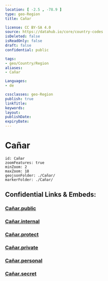 ```yaml
---
location: [ -2.5 , -78.9 ] 
type: geo-Region
title: Cañar

license: CC BY-SA 4.0
source: https://datahub.io/core/country-codes
isDeleted: false
isReadOnly: false
draft: false
confidential: public

tags:
- geo/Country/Region
aliases:
- Cañar

Languages:
- de

cssclasses: geo-Region
publish: true
linkTitle: 
keywords: 
layout: 
publishDate: 
expiryDate: 
---
```


# Cañar

```leaflet
id: Cañar
zoomFeatures: true 
minZoom: 2 
maxZoom: 18
geojsonFolder: ./Cañar/
markerFolder: ./Cañar/
```


## Confidential Links & Embeds: 

### [Cañar.public](/_public/\Earth\Continent\America~South\Ecuador\provinces~EquadorCañar.public.md) 

### [Cañar.internal](/_internal/\Earth\Continent\America~South\Ecuador\provinces~EquadorCañar.internal.md) 

### [Cañar.protect](/_protect/\Earth\Continent\America~South\Ecuador\provinces~EquadorCañar.protect.md) 

### [Cañar.private](/_private/\Earth\Continent\America~South\Ecuador\provinces~EquadorCañar.private.md) 

### [Cañar.personal](/_personal/\Earth\Continent\America~South\Ecuador\provinces~EquadorCañar.personal.md) 

### [Cañar.secret](/_secret/\Earth\Continent\America~South\Ecuador\provinces~EquadorCañar.secret.md)

